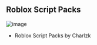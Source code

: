 ## Roblox Script Packs

![image](https://img.shields.io/github/v/release/charlzk05/Roblox-Websites-Script-Packs)

- Roblox Script Packs by Charlzk
